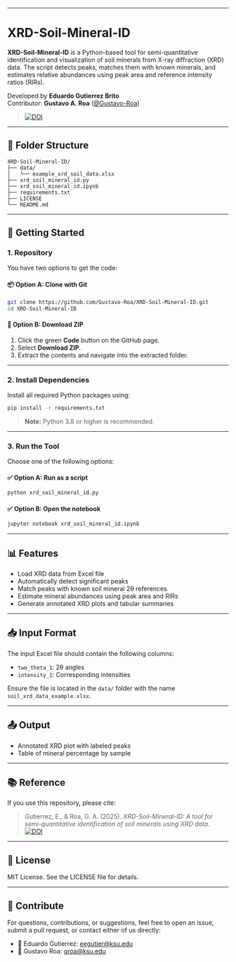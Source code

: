 
---

# XRD-Soil-Mineral-ID

**XRD-Soil-Mineral-ID** is a Python-based tool for semi-quantitative identification and visualization of soil minerals from X-ray diffraction (XRD) data. The script detects peaks, matches them with known minerals, and estimates relative abundances using peak area and reference intensity ratios (RIRs).

Developed by **Eduardo Gutierrez Brito**  
Contributor: **Gustavo A. Roa** ([@Gustavo-Roa](https://github.com/Gustavo-Roa))

> [![DOI](https://zenodo.org/badge/1019710134.svg)](https://doi.org/10.5281/zenodo.15882593)

---

## 📁 Folder Structure

```
XRD-Soil-Mineral-ID/
├── data/
│   └── example_xrd_soil_data.xlsx
├── xrd_soil_mineral_id.py
├── xrd_soil_mineral_id.ipynb
├── requirements.txt
├── LICENSE
└── README.md
```


---

## 🚀 Getting Started

### 1. Repository

You have two options to get the code:

#### 📦 Option A: Clone with Git

```bash
git clone https://github.com/Gustavo-Roa/XRD-Soil-Mineral-ID.git
cd XRD-Soil-Mineral-ID
```

#### 📁 Option B: Download ZIP

1. Click the green **Code** button on the GitHub page.
2. Select **Download ZIP**.
3. Extract the contents and navigate into the extracted folder.

---

### 2. Install Dependencies

Install all required Python packages using:

```bash
pip install -r requirements.txt
```

> **Note:** Python 3.8 or higher is recommended.

---

### 3. Run the Tool

Choose one of the following options:

#### ✅ Option A: Run as a script

```bash
python xrd_soil_mineral_id.py
```

#### ✅ Option B: Open the notebook

```bash
jupyter notebook xrd_soil_mineral_id.ipynb
```


---

## 📊 Features

* Load XRD data from Excel file
* Automatically detect significant peaks
* Match peaks with known soil mineral 2θ references
* Estimate mineral abundances using peak area and RIRs
* Generate annotated XRD plots and tabular summaries

---

## 📥 Input Format

The input Excel file should contain the following columns:

* `two_theta_1`: 2θ angles
* `intensity_1`: Corresponding intensities

Ensure the file is located in the `data/` folder with the name `soil_xrd_data_example.xlsx`.

---

## 📤 Output

* Annotated XRD plot with labeled peaks
* Table of mineral percentage by sample

---

## 📚 Reference

If you use this repository, please cite:

> Gutierrez, E., & Roa, G. A. (2025). *XRD-Soil-Mineral-ID: A tool for semi-quantitative identification of soil minerals using XRD data.*  
> [![DOI](https://zenodo.org/badge/1019710134.svg)](https://doi.org/10.5281/zenodo.15882593)

---

## 📝 License

MIT License. See the LICENSE file for details.

---

## 🤝 Contribute

For questions, contributions, or suggestions, feel free to open an issue, submit a pull request, or contact either of us directly:

- 📧 Eduardo Gutierrez: eegutier@ksu.edu  
- 📧 Gustavo Roa: groa@ksu.edu


